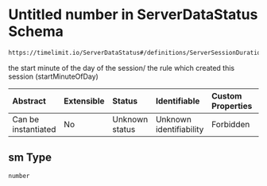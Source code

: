 # Untitled number in ServerDataStatus Schema

```txt
https://timelimit.io/ServerDataStatus#/definitions/ServerSessionDurationItem/properties/sm
```

the start minute of the day of the session/ the rule
which created this session (startMinuteOfDay)

| Abstract            | Extensible | Status         | Identifiable            | Custom Properties | Additional Properties | Access Restrictions | Defined In                                                                           |
| :------------------ | :--------- | :------------- | :---------------------- | :---------------- | :-------------------- | :------------------ | :----------------------------------------------------------------------------------- |
| Can be instantiated | No         | Unknown status | Unknown identifiability | Forbidden         | Allowed               | none                | [ServerDataStatus.schema.json*](ServerDataStatus.schema.json "open original schema") |

## sm Type

`number`

